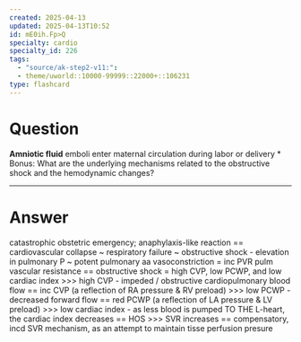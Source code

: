 ```yaml
---
created: 2025-04-13
updated: 2025-04-13T10:52
id: mE0ih.Fp>Q
specialty: cardio
specialty_id: 226
tags:
  - "source/ak-step2-v11:": 
  - theme/uworld::10000-99999::22000+::106231
type: flashcard
---
```


# Question
**Amniotic fluid** emboli enter maternal circulation during labor or delivery   * Bonus: What are the underlying mechanisms related to the obstructive shock and the hemodynamic changes?

---

# Answer
catastrophic obstetric emergency; anaphylaxis-like reaction == cardiovascular collapse ~ respiratory failure ~ obstructive shock  - elevation in pulmonary P ~ potent pulmonary aa vasoconstriction = inc PVR pulm vascular resistance == obstructive shock = high CVP, low PCWP, and low cardiac index  >>> high CVP - impeded / obstructive cardiopulmonary blood flow == inc CVP (a reflection of RA pressure & RV preload) >>> low PCWP - decreased forward flow == red PCWP (a reflection of LA pressure & LV preload) >>> low cardiac index - as less blood is pumped TO THE L-heart, the cardiac index decreases == HOS >>> SVR increases == compensatory, incd SVR mechanism, as an attempt to maintain tisse perfusion presure